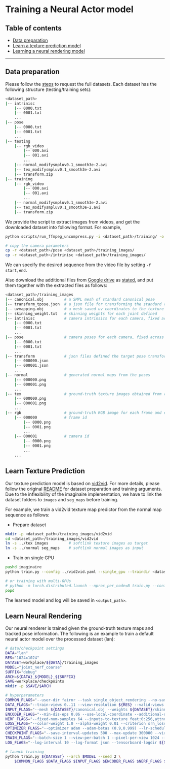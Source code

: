# Training a Neural Actor model

## Table of contents

  * [Data preparation](#data-preparation)
  * [Learn a texture prediction model](#learn-texture-prediction)
  * [Learning a neural rendering model](#learn-neural-rendering)
------

## Data preparation

Please follow the [steps](../README.md#dataset) to request the full datasets. Each dataset has the following structure (testing/training sets):
```bash
<dataset_path>
|-- intrinisc         
    |-- 0000.txt
    |-- 0001.txt
    ...
|-- pose             
    |-- 0000.txt
    |-- 0001.txt
    ...
|-- testing
    |-- rgb_video
        |-- 000.avi
        |-- 001.avi
        ...
    |-- normal_modifysmpluv0.1_smooth3e-2.avi
    |-- tex_modifysmpluv0.1_smooth3e-2.avi
    |-- transform.zip
|-- training
    |-- rgb_video
        |-- 000.avi
        |-- 001.avi
        ...
    |-- normal_modifysmpluv0.1_smooth3e-2.avi
    |-- tex_modifysmpluv0.1_smooth3e-2.avi
    |-- transform.zip
```

We provide the script to extract images from videos, and get the downloaded dataset into following format. For example,
```bash
python scripts/run_ffmpeg_uncompress.py -i <dataset_path>/training/ -o <dataset_path>/training_images -f 0,1000  # start_frame=0, end_frame=1000

# copy the camera parameters
cp -r <dataset_path>/pose <dataset_path>/training_images/
cp -r <dataset_path>/intrinisc <dataset_path>/training_images/
```
We can specify the desired sequence from the video file by setting ``-f start,end``.

Also download the additional files from [Google drive](https://drive.google.com/drive/folders/1cXk623v7p1eo9566tuxE8hXWIF9ov8hR?usp=sharing) as [stated](../README.md#dataset), and put them together with the extracted files as follows:
```bash
<dataset_path>/training_images
|-- canonical.obj         # a SMPL mesh of standard canonical pose
|-- transform_tpose.json  # a json file for transforming the standard canonical pose to a desired space
|-- uvmapping.obj         # a mesh saved uv coordinates to the texture map
|-- skinning_weight.txt   # skinning weights for each joint defined
|-- intrinisc             # camera intrinsics for each camera, fixed across all frames 
    |-- 0000.txt
    |-- 0001.txt
    ...
|-- pose                  # camera poses for each camera, fixed across all frames
    |-- 0000.txt
    |-- 0001.txt
    ...
|-- transform             # json files defined the target pose transformation (produced by EasyMocap) 
    |-- 000000.json       
    |-- 000001.json  
    ...
|-- normal                # generated normal maps from the poses
    |-- 000000.png
    |-- 000001.png
    ...
|-- tex                   # ground-truth texture images obtained from real rgb images
    |-- 000000.png
    |-- 000001.png
    ...
|-- rgb                   # ground-truth RGB image for each frame and each camera
    |-- 000000            # frame id
        |-- 0000.png
        |-- 0001.png
        ...
    |-- 000001            # camera id
        |-- 0000.png
        |-- 0001.png
        ...
    ...     
```

## Learn Texture Prediction
Our texture prediction model is based on [vid2vid](https://tcwang0509.github.io/vid2vid/).
For more details, please follow the original [README](https://github.com/MultiPath/imaginaire-stable/blob/3c6b784a91456ed11d493eb57935f0679ca4d6ee/projects/vid2vid/README.md) for dataset preparation and training arguments.
Due to the inflexibility of the imaginaire implementation, we have to link the dataset folders to ``images`` and ``seg_maps`` before training. 

For example, we train a vid2vid texture map predictor from the normal map sequence as follows:
* Prepare dataset
```bash
mkdir -p <dataset_path>/training_images/vid2vid
cd <dataset_path>/training_images/vid2vid
ln -s ../tex images         # softlink texture images as target
ln -s ../normal seg_maps    # softlink normal images as input
```
* Train on single GPU
```bash
pushd imaginaire
python train.py --config ../vid2vid.yaml --single_gpu --traindir <dataset_path>/training_images/vid2vid --logdir <output_path>

# or training with multi-GPUs
# python -m torch.distributed.launch --nproc_per_node=N train.py --config ../vid2vid.yaml --traindir <dataset_path>/training_images/vid2vid --logdir <output_path>
popd 
```
The learned model and log will be saved in ``<output_path>``.

## Learn Neural Rendering
Our neural renderer is trained given the ground-truth texture maps and tracked pose information. 
The following is an example to train a default neural actor model over the processed dataset (lan):
```bash
# data/checkpoint settings
DATA="lan"
RES="1024x1024"
DATASET=workplace/${DATA}/training_images
MODEL="joint_nerf_coarse"
SUFFIX="debug"
ARCH=${DATA}_${MODEL}_${SUFFIX}
SAVE=workplace/checkpoints
mkdir -p $SAVE/$ARCH

# hyperparameters
COMMON_FLAGS="--user-dir fairnr --task single_object_rendering --no-sampling-at-reader --no-preload --load-video-dataset --num-workers 0 --broadcast-buffers"
DATA_FLAGS="--train-views 0..11 --view-resolution ${RES} --valid-views 0,3,7,10 --valid-view-resolution ${RES} --subsample-valid 200 --subsample-train 1"
INPUT_FLAGS="--mesh ${DATASET}/canonical.obj --weights ${DATASET}/skinning_weight.txt --texuv ${DATASET}/uvmapping.obj --new-tpose ${DATASET}/transform_tpose.json"
ENCODER_FLAGS="--min-dis-eps 0.06 --use-local-coordinate --additional-deform pos --texture-layers 3 --texture-to-deformation --use-texture-encoder"
NERF_FLAGS="--fixed-num-samples 64 --inputs-to-texture feat:0:256,attnout:0:256,texture:0:512,ray:4:3:b --transparent-background 1.0,1.0,1.0 --background-stop-gradient --discrete-regularization"
LOSS_FLAGS="--color-weight 1.0 --alpha-weight 0.01 --criterion srn_loss"
OPTIMIZER_FLAGS="--optimizer adam --adam-betas (0.9,0.999) --lr-scheduler exp --decay-steps 250000 --lr 0.0002 --warmup-updates 1 --clip-norm 0.0" 
CHECKPOINT_FLAGS="--save-interval-updates 500 --max-update 300000 --virtual-epoch-steps 5000 --save-interval 1 --keep-interval-updates 5 --keep-last-epochs 5 --no-epoch-checkpoints"
TRAIN_FLAGS="--batch-size 1 --view-per-batch 1 --pixel-per-view 1024 --chunk-size 256"
LOG_FLAGS="--log-interval 10 --log-format json --tensorboard-logdir ${SAVE}/tensorboard/${ARCH} --save-dir ${SAVE}/${ARCH}"

# launch training
python train.py ${DATASET} --arch $MODEL --seed 2 \
    $COMMON_FLAGS $DATA_FLAGS $INPUT_FLAGS $ENCODER_FLAGS $NERF_FLAGS $LOSS_FLAGS $OPTIMIZER_FLAGS $TRAIN_FLAGS $CHECKPOINT_FLAGS $LOG_FLAGS
```